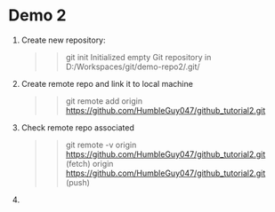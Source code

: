 # Demo 2
1. Create new repository:
    >> git init
    >> Initialized empty Git repository in D:/Workspaces/git/demo-repo2/.git/
2. Create remote repo and link it to local machine
    >> git remote add origin https://github.com/HumbleGuy047/github_tutorial2.git
3. Check remote repo associated
    >> git remote -v
origin  https://github.com/HumbleGuy047/github_tutorial2.git (fetch)
origin  https://github.com/HumbleGuy047/github_tutorial2.git (push)
4. 

